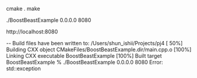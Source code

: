 
cmake .
make

./BoostBeastExample 0.0.0.0 8080

http://localhost:8080


-- Build files have been written to: /Users/shun_ishii/Projects/pj4
[ 50%] Building CXX object CMakeFiles/BoostBeastExample.dir/main.cpp.o
[100%] Linking CXX executable BoostBeastExample
[100%] Built target BoostBeastExample
% ./BoostBeastExample 0.0.0.0 8080
Error: std::exception
